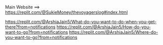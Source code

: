 Main Website ==> https://replit.com/@SukieMoney/thevoyagerslog#index.html

https://replit.com/@ArshiaJain5/What-do-you-want-to-do-when-you-get-there?from=notifications
https://replit.com/@ArshiaJain5/How-do-you-want-to-go?from=notifications
https://replit.com/@ArshiaJain5/Where-do-you-want-to-go?from=notifications
